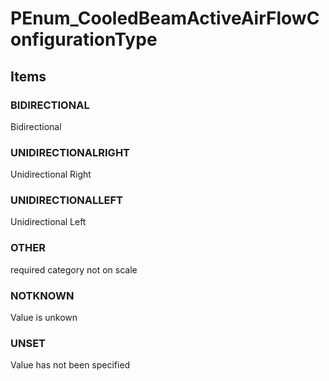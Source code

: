 # PEnum_CooledBeamActiveAirFlowConfigurationType
<!-- end of short definition -->

## Items

### BIDIRECTIONAL
Bidirectional

### UNIDIRECTIONALRIGHT
Unidirectional Right

### UNIDIRECTIONALLEFT
Unidirectional Left

### OTHER
required category not on scale

### NOTKNOWN
Value is unkown

### UNSET
Value has not been specified
